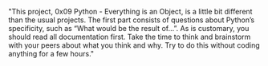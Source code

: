 "This project, 0x09 Python - Everything is an Object, is a little bit different than the usual projects. The first part consists of questions about Python’s specificity, such as “What would be the result of…”. As is customary, you should read all documentation first. Take the time to think and brainstorm with your peers about what you think and why. Try to do this without coding anything for a few hours."
